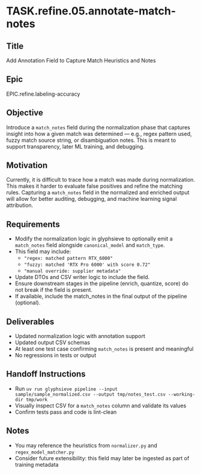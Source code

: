

# TASK.refine.05.annotate-match-notes

## Title
Add Annotation Field to Capture Match Heuristics and Notes

## Epic
EPIC.refine.labeling-accuracy

## Objective
Introduce a `match_notes` field during the normalization phase that captures insight into how a given match was determined — e.g., regex pattern used, fuzzy match source string, or disambiguation notes. This is meant to support transparency, later ML training, and debugging.

## Motivation
Currently, it is difficult to trace how a match was made during normalization. This makes it harder to evaluate false positives and refine the matching rules. Capturing a `match_notes` field in the normalized and enriched output will allow for better auditing, debugging, and machine learning signal attribution.

## Requirements
- Modify the normalization logic in glyphsieve to optionally emit a `match_notes` field alongside `canonical_model` and `match_type`.
- This field may include:
  - `"regex: matched pattern RTX_6000"`  
  - `"fuzzy: matched 'RTX Pro 6000' with score 0.72"`
  - `"manual override: supplier metadata"`
- Update DTOs and CSV writer logic to include the field.
- Ensure downstream stages in the pipeline (enrich, quantize, score) do not break if the field is present.
- If available, include the match_notes in the final output of the pipeline (optional).

## Deliverables
- Updated normalization logic with annotation support
- Updated output CSV schemas
- At least one test case confirming `match_notes` is present and meaningful
- No regressions in tests or output

## Handoff Instructions
- Run `uv run glyphsieve pipeline --input sample/sample_normalized.csv --output tmp/notes_test.csv --working-dir tmp/work`
- Visually inspect CSV for a `match_notes` column and validate its values
- Confirm tests pass and code is lint-clean

## Notes
- You may reference the heuristics from `normalizer.py` and `regex_model_matcher.py`
- Consider future extensibility: this field may later be ingested as part of training metadata